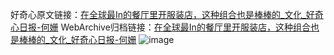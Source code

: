 好奇心原文链接：[在全球最In的餐厅里开服装店，这种组合也是棒棒的_文化_好奇心日报-何姗](https://www.qdaily.com/articles/6833.html)
WebArchive归档链接：[在全球最In的餐厅里开服装店，这种组合也是棒棒的_文化_好奇心日报-何姗](http://web.archive.org/web/20160321215530/http://www.qdaily.com:80/articles/6833.html)
![image](http://ww3.sinaimg.cn/large/007d5XDply1g3wb76nra5j30u03ah1kx)